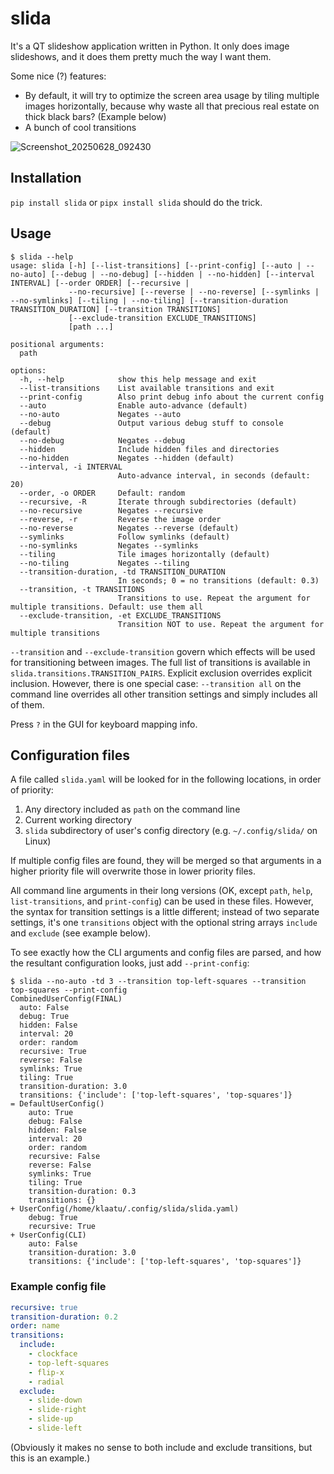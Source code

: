 # slida

It's a QT slideshow application written in Python. It only does image slideshows, and it does them pretty much the way I want them.

Some nice (?) features:

* By default, it will try to optimize the screen area usage by tiling multiple images horizontally, because why waste all that precious real estate on thick black bars? (Example below)
* A bunch of cool transitions

![Screenshot_20250628_092430](https://github.com/user-attachments/assets/81663353-2cca-43a1-9162-649b42b47c8c)

## Installation

`pip install slida` or `pipx install slida` should do the trick.

## Usage

```shell
$ slida --help
usage: slida [-h] [--list-transitions] [--print-config] [--auto | --no-auto] [--debug | --no-debug] [--hidden | --no-hidden] [--interval INTERVAL] [--order ORDER] [--recursive |
             --no-recursive] [--reverse | --no-reverse] [--symlinks | --no-symlinks] [--tiling | --no-tiling] [--transition-duration TRANSITION_DURATION] [--transition TRANSITIONS]
             [--exclude-transition EXCLUDE_TRANSITIONS]
             [path ...]

positional arguments:
  path

options:
  -h, --help            show this help message and exit
  --list-transitions    List available transitions and exit
  --print-config        Also print debug info about the current config
  --auto                Enable auto-advance (default)
  --no-auto             Negates --auto
  --debug               Output various debug stuff to console (default)
  --no-debug            Negates --debug
  --hidden              Include hidden files and directories
  --no-hidden           Negates --hidden (default)
  --interval, -i INTERVAL
                        Auto-advance interval, in seconds (default: 20)
  --order, -o ORDER     Default: random
  --recursive, -R       Iterate through subdirectories (default)
  --no-recursive        Negates --recursive
  --reverse, -r         Reverse the image order
  --no-reverse          Negates --reverse (default)
  --symlinks            Follow symlinks (default)
  --no-symlinks         Negates --symlinks
  --tiling              Tile images horizontally (default)
  --no-tiling           Negates --tiling
  --transition-duration, -td TRANSITION_DURATION
                        In seconds; 0 = no transitions (default: 0.3)
  --transition, -t TRANSITIONS
                        Transitions to use. Repeat the argument for multiple transitions. Default: use them all
  --exclude-transition, -et EXCLUDE_TRANSITIONS
                        Transition NOT to use. Repeat the argument for multiple transitions
```

`--transition` and `--exclude-transition` govern which effects will be used for transitioning between images. The full list of transitions is available in `slida.transitions.TRANSITION_PAIRS`. Explicit exclusion overrides explicit inclusion. However, there is one special case: `--transition all` on the command line overrides all other transition settings and simply includes all of them.

Press `?` in the GUI for keyboard mapping info.

## Configuration files

A file called `slida.yaml` will be looked for in the following locations, in order of priority:

1. Any directory included as `path` on the command line
2. Current working directory
3. `slida` subdirectory of user's config directory (e.g. `~/.config/slida/` on Linux)

If multiple config files are found, they will be merged so that arguments in a higher priority file will overwrite those in lower priority files.

All command line arguments in their long versions (OK, except `path`, `help`, `list-transitions`, and `print-config`) can be used in these files. However, the syntax for transition settings is a little different; instead of two separate settings, it's one `transitions` object with the optional string arrays `include` and `exclude` (see example below).

To see exactly how the CLI arguments and config files are parsed, and how the resultant configuration looks, just add `--print-config`:

```shell
$ slida --no-auto -td 3 --transition top-left-squares --transition top-squares --print-config
CombinedUserConfig(FINAL)
  auto: False
  debug: True
  hidden: False
  interval: 20
  order: random
  recursive: True
  reverse: False
  symlinks: True
  tiling: True
  transition-duration: 3.0
  transitions: {'include': ['top-left-squares', 'top-squares']}
= DefaultUserConfig()
    auto: True
    debug: False
    hidden: False
    interval: 20
    order: random
    recursive: False
    reverse: False
    symlinks: True
    tiling: True
    transition-duration: 0.3
    transitions: {}
+ UserConfig(/home/klaatu/.config/slida/slida.yaml)
    debug: True
    recursive: True
+ UserConfig(CLI)
    auto: False
    transition-duration: 3.0
    transitions: {'include': ['top-left-squares', 'top-squares']}
```

### Example config file

```yaml
recursive: true
transition-duration: 0.2
order: name
transitions:
  include:
    - clockface
    - top-left-squares
    - flip-x
    - radial
  exclude:
    - slide-down
    - slide-right
    - slide-up
    - slide-left
```
(Obviously it makes no sense to both include and exclude transitions, but this is an example.)
